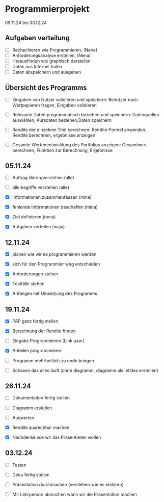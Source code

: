 # Programmierprojekt

05.11.24 bis 03.12.24

## Aufgaben verteilung
- [ ] Rechechieren wie Programmieren, (Nena)
- [ ] Anforderungsanalyse erstellen, (Nena)
- [ ] Herausfinden wie graphisch darstellen
- [ ] Daten aus Internet holen
- [ ] Daten abspeichern und ausgeben
      
## Übersicht des Programms
- [ ] Eingaben von Nutzer validieren und speichern: Benutzer nach Wertpapieren fragen, Eingaben validieren
- [ ] Relevante Daten programmatisch beziehen und speichern: Datenquellen auswählen, Kursdaten beziehen,Daten speichern
- [ ] Rendite der einzelnen Titel berechnen: Rendite-Formel anwenden, Rendite berechnen, ergebnisse anzeigen
- [ ] Gesamte Wertenentwicklung des Portfolios anzeigen: Gesamtwert berechnen, Funktion zur Berechnung, Ergebnisse


## 05.11.24

- [ ] Auftrag klären/verstehen (alle)
- [ ] alle begriffe verstehen (alle)
- [x] Informationen zusammenfassen (mina)
- [x] fehlende Informationen beschaffen (mina)
- [x] Ziel definieren (nena)
- [x] Aufgaben verteilen (maja)


## 12.11.24
- [x] planen wie wir es programmieren werden
- [x] sich für den Programmier weg entscheiden
- [x] Anforderungen stehen
- [x] Testfälle stehen
- [x] Anfangen mit Umsetzung des Programms


## 19.11.24
- [x] PAP ganz fertig stellen
- [x] Berechnung der Rendite finden
- [ ] Eingabe Programmieren (Link usw.)
- [x] Anteilen programmieren
- [ ] Programm mehrheitlich zu ende bringen
- [ ] Schauen das alles läuft (ohne diagramm, diagramm als letztes erstellen)



## 26.11.24

- [ ] Dokumentation fertig stellen
- [ ] Diagramm erstellen
- [ ] Auswerten
- [x] Rendite ausrechbar machen
- [x] Nachdenke wie wir das Präsentieren wollen


## 03.12.24

- [ ] Testen
- [ ] Doku fertig stellen
- [ ] Präsentation durchmachen (verstehen wie es erklären)
- [ ] Mit Lehrperson abmachen wann wir die Präsentation machen





  






